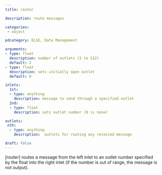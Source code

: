 ```yaml
---
title: router

description: route messages

categories:
 - object

pdcategory: ELSE, Data Management

arguments:
- type: float
  description: number of outlets (2 to 512)
  default: 2
- type: float
  description: sets initially open outlet
  default: 0

inlets:
  1st:
  - type: anything
    description: message to send through a specified outlet
  2nd:
  - type: float
    description: sets outlet number (0 is none)

outlets:
 nth:
  - type: anything
    description:  outlets for routing any received message

draft: false
---
```


[router] routes a message from the left inlet to an outlet number specified by the float into the right inlet (if the number is out of range, the message is not output).
